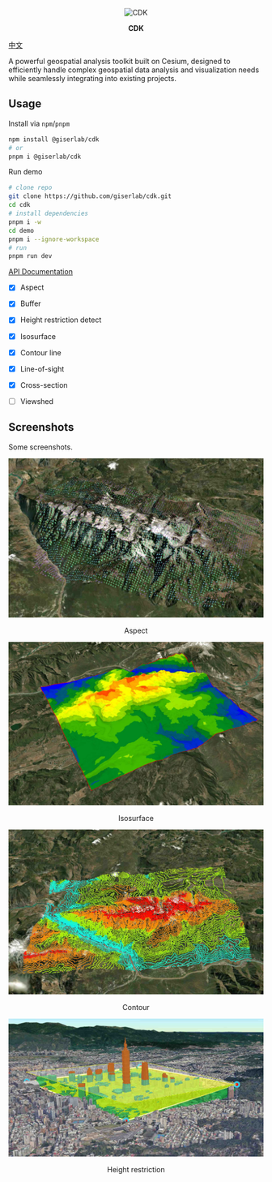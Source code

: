 
<p align="center">
<img src="./demo/public/favicon.ico" alt="CDK" style="width:60px;margin: 0px auto" /></p>

<p align="center" style="font-weight:bolder;">CDK</p>

[中文](./README_zh.md)

A powerful geospatial analysis toolkit built on Cesium, designed to efficiently handle complex geospatial data analysis and visualization needs while seamlessly integrating into existing projects.



## Usage

Install via `npm`/`pnpm`

```bash
npm install @giserlab/cdk
# or
pnpm i @giserlab/cdk
```



Run demo 

```bash
# clone repo
git clone https://github.com/giserlab/cdk.git
cd cdk
# install dependencies
pnpm i -w
cd demo 
pnpm i --ignore-workspace
# run
pnpm run dev
```





[API Documentation](https://giserlab.github.io/docs/cdk/index.html)



- [x] Aspect

- [x] Buffer
- [x] Height restriction detect
- [x] Isosurface
- [x] Contour line
- [x] Line-of-sight
- [x] Cross-section
- [ ] Viewshed



## Screenshots

Some screenshots.

![aspect](./screenshots/aspect.png)

<p align="center">Aspect </p>



![isosurface](./screenshots/isosurface.png)

<p align="center">Isosurface </p>



![contour](./screenshots/contour.png)

<p align="center">Contour </p>



![height-restriction](./screenshots/height-restriction.png)  

<p align="center">Height restriction </p>



  

  
